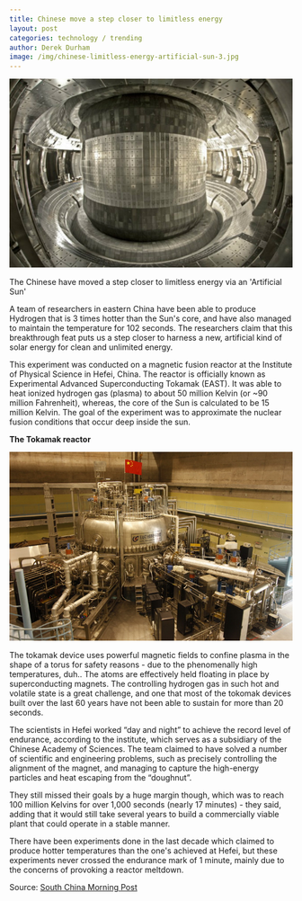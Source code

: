 ```yaml
---
title: Chinese move a step closer to limitless energy
layout: post
categories: technology / trending
author: Derek Durham 
image: /img/chinese-limitless-energy-artificial-sun-3.jpg
---
```

 
![Existential - Chinese move a step closer to limitless energy](/img/chinese-limitless-energy-artificial-sun-2.jpg)

The Chinese have moved a step closer to limitless energy via an 'Artificial Sun'

A team of researchers in eastern China have been able to produce Hydrogen that is 3 times hotter than the Sun's core, and have also managed to maintain the temperature for 102 seconds. The researchers claim that this breakthrough feat puts us a step closer to harness a new, artificial kind of solar energy for clean and unlimited energy.  

This experiment was conducted on a magnetic fusion reactor at the Institute of Physical Science in Hefei, China. The reactor is officially known as Experimental Advanced Superconducting Tokamak (EAST). It was able to heat ionized hydrogen gas (plasma) to about 50 million Kelvin (or ~90 million Fahrenheit), whereas, the core of the Sun is calculated to be 15 million Kelvin. The goal of the experiment was to approximate the nuclear fusion conditions that occur deep inside the sun. 

**The Tokamak reactor**

![Existential - Chinese move a step closer to limitless energy](/img/chinese-limitless-energy-artificial-sun.jpg)

The tokamak device uses powerful magnetic fields to confine plasma in the shape of a torus for safety reasons - due to the phenomenally high temperatures, duh.. The atoms are effectively held floating in place by superconducting magnets. The controlling hydrogen gas in such hot and volatile state is a great challenge, and one that most of the tokomak devices built over the last 60 years have not been able to sustain for more than 20 seconds. 

The scientists in Hefei worked “day and night” to achieve the record level of endurance, according to the institute, which serves as a subsidiary of the Chinese Academy of Sciences. The team claimed to have solved a number of scientific and engineering problems, such as precisely controlling the alignment of the magnet, and managing to capture the high-energy particles and heat escaping from the “doughnut”. 

They still missed their goals by a huge margin though, which was to reach 100 million Kelvins for over 1,000 seconds (nearly 17 minutes) - they said, adding that it would still take several years to build a commercially viable plant that could operate in a stable manner. 

There have been experiments done in the last decade which claimed to produce hotter temperatures than the one's achieved at Hefei, but these experiments never crossed the endurance mark of 1 minute, mainly due to the concerns of provoking a reactor meltdown. 

Source: [South China Morning Post](http://www.scmp.com/tech/science-research/article/1909796/new-dawn-chinese-scientists-move-step-closer-creating?utm_source=fark&utm_medium=website&utm_content=link) 